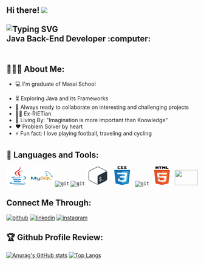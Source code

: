 <!-- ### Hi there 👋 I'm SHAMEEM A
#### I am Java Backend Developer
Eager to learn new Skills. Currently In the World Of Coding

Skills: JAVA/SQL / JS / HTML / CSS/AWS

- 🔭 I’m currently working on AS A Student of MASAI 
- 🌱 I’m currently learning JAVA backend development 


[<img src='https://cdn.jsdelivr.net/npm/simple-icons@3.0.1/icons/github.svg' alt='github' height='40'>](https://github.com/https://github.com/Shameemlatheef)  [<img src='https://cdn.jsdelivr.net/npm/simple-icons@3.0.1/icons/linkedin.svg' alt='linkedin' height='40'>](https://www.linkedin.com/in/shameem123//)  [<img src='https://cdn.jsdelivr.net/npm/simple-icons@3.0.1/icons/instagram.svg' alt='instagram' height='40'>](https://www.instagram.com/https://www.instagram.com/shameem_latheef//)  


[![Anurag's GitHub stats](https://github-readme-stats.vercel.app/api?username=shameemlatheef)](https://github.com/anuraghazra/github-readme-stats)                          [![Top Langs](https://github-readme-stats.vercel.app/api/top-langs/?username=shameemlatheef&langs_count=8)](https://github.com/shameemlatheef/github-readme-stats) -->
<!-- @@ -1,17 +1,17 @@ -->
<h2 align="left">
 <abc>
  <br>Hi there! <img src="https://user-images.githubusercontent.com/42378118/110234147-e3259600-7f4e-11eb-95be-0c4047144dea.gif" width="30"><br>
  <br>
<img src="https://readme-typing-svg.demolab.com?font=Fira+Code&size=25&pause=1000&color=F7ED1B&width=435&lines=I'm+Shameem+A" alt="Typing SVG" />
 <br>Java Back-End Developer :computer:<br>
    <img >
 </abc>
</h2> 
<h2 align="left">👨🏻‍💻 About Me:</h2>

- :computer: I'm  graduate of Masai School
<!-- - :computer: I'm currently working @Masai School -->
- :hourglass_flowing_sand:  Exploring Java and its Frameworks
- :rocket: Always ready to collaborate on interesting and challenging projects
- :man_technologist: Ex-RIETian
- :dart: Living By: "Imagination is more important than Knowledge"
- :heart: Problem Solver by heart  
- :zap: Fun fact: I love playing football, traveling and cycling <br>
<h2>🧮 Languages and Tools:</h2>
<code><img src="https://raw.githubusercontent.com/devicons/devicon/master/icons/java/java-original.svg" alt="bash" width="60" height="50"/></code>
<code><img src="https://raw.githubusercontent.com/devicons/devicon/master/icons/mysql/mysql-original-wordmark.svg" alt="css3" width="60" height="50"/></code>
<code><img src="https://encrypted-tbn0.gstatic.com/images?q=tbn:ANd9GcQgeBBf2wDMIxx5mkTXcEEfZUkjlEYMXY5MVZyy-yg&s" alt="git" width="60" height="50"/></code>
<code><img src="https://uxwing.com/wp-content/themes/uxwing/download/brands-and-social-media/postman-icon.png" alt="git" width="60" height="50"/></code>
<code><img src="https://raw.githubusercontent.com/devicons/devicon/master/icons/bash/bash-original.svg" alt="bash" width="60" height="50"/></code>
<code><img src="https://raw.githubusercontent.com/devicons/devicon/master/icons/css3/css3-original-wordmark.svg" alt="css3" width="60" height="50"/></code>
<code><img src="https://www.vectorlogo.zone/logos/git-scm/git-scm-icon.svg" alt="git" width="60" height="50"/></code>
<code><img src="https://raw.githubusercontent.com/devicons/devicon/master/icons/html5/html5-original-wordmark.svg" alt="html5" width="60" height="50"/></code>
<code><img height="40" src="https://raw.githubusercontent.com/shinokada/shinokada/master/assets/javascript.png" width="60" height="50"/></code>



<h2>Connect Me Through:</h2> 


[<img src='https://cdn.jsdelivr.net/npm/simple-icons@3.0.1/icons/github.svg' alt='github' height='40'>](https://github.com/https://github.com/Shameemlatheef)  [<img src='https://cdn.jsdelivr.net/npm/simple-icons@3.0.1/icons/linkedin.svg' alt='linkedin' height='40'>](https://www.linkedin.com/in/shameem123//)  [<img src='https://cdn.jsdelivr.net/npm/simple-icons@3.0.1/icons/instagram.svg' alt='instagram' height='40'>](https://www.instagram.com/https://www.instagram.com/shameem_latheef//)  
<h2>🏆 Github Profile Review:</h2>

[![Anurag's GitHub stats](https://github-readme-stats.vercel.app/api?username=shameemlatheef)](https://github.com/anuraghazra/github-readme-stats)                          [![Top Langs](https://github-readme-stats.vercel.app/api/top-langs/?username=shameemlatheef&langs_count=8)](https://github.com/shameemlatheef/github-readme-stats)


<!--
**Shameemlatheef/shameemlatheef** is a ✨ _special_ ✨ repository because its `README.md` (this file) appears on your GitHub profile.

Here are some ideas to get you started:

- 
- 😄 Pronouns: ...
- ⚡ Fun fact: ...

-->
